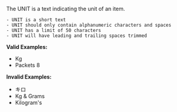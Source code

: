 <!-- markdownlint-disable-file first-line-h1 -->
The UNIT is a text indicating the unit of an item.

```info
- UNIT is a short text
- UNIT should only contain alphanumeric characters and spaces
- UNIT has a limit of 50 characters
- UNIT will have leading and trailing spaces trimmed
```

**Valid Examples:**
- Kg
- Packets 8

**Invalid Examples:**
- キロ
- Kg & Grams
- Kilogram's
